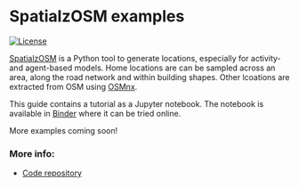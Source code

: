 # SpatialzOSM examples

[![License](https://img.shields.io/badge/license-MIT-blue.svg)](https://opensource.org/licenses/MIT)

[SpatialzOSM](https://github.com/bladitoaza/spatialzosm) is a Python tool to generate locations, especially for activity- and agent-based models. 
Home locations are can be sampled across an area, along the road network and within building shapes. Other lcoations are extracted from OSM using [OSMnx](https://github.com/gboeing/osmnx).

This guide contains a tutorial as a Jupyter notebook. The notebook is available in [Binder](https://mybinder.org/v2/gh/gboeing/osmnx-examples/main?urlpath=lab) where it can be tried online.

More examples coming soon!

### More info:
- [Code repository](https://github.com/gboeing/osmnx)
